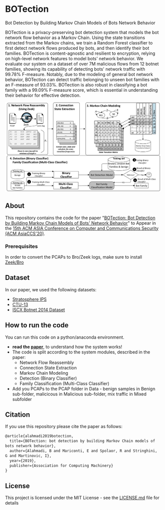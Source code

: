 # BOTection
 Bot Detection by Building Markov Chain Models of Bots Network Behavior

BOTection is a privacy-preserving bot detection system that models the bot network flow behavior as a Markov Chain. Using the state transitions extracted from the Markov chains, we train a Random Forest classifier to first detect network flows produced by bots, and then identify their bot families.
BOTection is content-agnostic and resilient to encryption, relying on high-level network features to model bots' network behavior.  We evaluate our system on a dataset of over 7M malicious flows from 12 botnet families, showing its capability of detecting bots' network traffic with 99.78% F-measure. Notably, due to the modeling of general bot network behavior, BOTection can detect traffic belonging to unseen bot families with an F-measure of 93.03%. BOTection is also robust in classifying a bot family with a 99.09% F-measure score, which is essential in understanding their behavior for effective detection.

![Image of Botection](https://github.com/balahmadi-Ox/BOTection/blob/master/Botection_system.jpg)

## About
This repository contains the code for the paper "[BOTection:  Bot Detection by Building Markov Chain Models of Bots' Network Behavior](https://seclab.bu.edu/people/gianluca/papers/botection-asiaccs2020.pdf)" to Appear in the [15th ACM ASIA Conference on Computer and Communications Security (ACM AsiaCCS'20)](https://asiaccs2020.cs.nthu.edu.tw).


### Prerequisites
In order to convert the PCAPs to Bro/Zeek logs, make sure to install [Zeek/Bro](https://docs.zeek.org/en/current/install/install.html)

## Dataset
In our paper, we used the following datasets:
* [Stratosphere IPS](https://www.stratosphereips.org/datasets-overview)
* [CTU-13](https://www.stratosphereips.org/datasets-ctu13)
* [ISCX Botnet 2014 Dataset](https://www.unb.ca/cic/datasets/botnet.html)

## How to run the code

You can run this code on a python/anaconda environment. 
 - **read the [paper](https://seclab.bu.edu/people/gianluca/papers/botection-asiaccs2020.pdf)**, to understand how the system works!
 - The code is split according to the system modules, described in the paper: 
      * Network Flow Reassembly
      * Connection State Extraction
      * Markov Chain Modeling
      * Detection (Binary Classifier)
      * Family Classification (Multi-Class Classifier)
 - Add you PCAPs to the PCAP folder in Data - benign samples in Benign sub-folder, malicicous in Malicious sub-folder, mix traffic in Mixed subfolder
 
 


## Citation
If you use this repository please cite the paper as follows:
```
@article{alahmadi2019botection,
  title={BOTection: bot detection by building Markov Chain models of bots network behavior},
  author={Alahmadi, B and Mariconti, E and Spolaor, R and Stringhini, G and Martinovic, I},
  year={2019},
  publisher={Association for Computing Machinery}
}

```
## License

This project is licensed under the MIT License - see the [LICENSE.md](LICENSE.md) file for details

